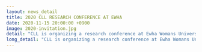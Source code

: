 ```yaml
---
layout: news_detail
title: 2020 CLL RESEARCH CONFERENCE AT EWHA
date: 2020-11-15 20:00:00 +0900
image: 2020-invitation.jpg
detail: "CLL is organizing a research conference at Ewha Womans University from 10AM to 11:30AM. Presentations were all accepted at ASHA(American Speech Language Hearing Association) this year yet due to COVID 19, we are holding the conference here!"
long_detail: "CLL is organizing a research conference at Ewha Womans University from 10AM to 11:30AM. Presentations were all accepted at ASHA(American Speech Language Hearing Association) this year yet due to COVID 19, we are holding the conference here!."
---
```


